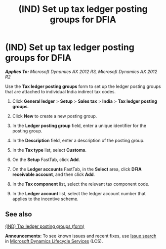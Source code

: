 ﻿---
title: (IND) Set up tax ledger posting groups for DFIA
TOCTitle: (IND) Set up tax ledger posting groups for DFIA
ms:assetid: 22c31006-b87e-4f5f-85b3-40c7bd70e31d
ms:mtpsurl: https://technet.microsoft.com/en-us/library/JJ664558(v=AX.60)
ms:contentKeyID: 49385635
ms.date: 04/18/2014
mtps_version: v=AX.60
f1_keywords:
- ledger posting
- (IND)
- India
- DFIA
- posting group
- tax ledger posting
---

# (IND) Set up tax ledger posting groups for DFIA 


_**Applies To:** Microsoft Dynamics AX 2012 R3, Microsoft Dynamics AX 2012 R2_

Use the **Tax ledger posting groups** form to set up the ledger posting groups that are attached to individual India indirect tax codes.

1.  Click **General ledger** \> **Setup** \> **Sales tax** \> **India** \> **Tax ledger posting groups**.

2.  Click **New** to create a new posting group.

3.  In the **Ledger posting group** field, enter a unique identifier for the posting group.

4.  In the **Description** field, enter a description of the posting group.

5.  In the **Tax type** list, select **Customs**.

6.  On the **Setup** FastTab, click **Add**.

7.  On the **Ledger accounts** FastTab, in the **Select** area, click **DFIA receivable account**, and then click **Add**.

8.  In the **Tax component** list, select the relevant tax component code.

9.  In the **Ledger account** list, select the ledger account number that applies to the incentive scheme.

## See also

[(IND) Tax ledger posting groups (form)](https://technet.microsoft.com/en-us/library/jj664546\(v=ax.60\))

  
**Announcements:** To see known issues and recent fixes, use [Issue search](http://go.microsoft.com/fwlink/?linkid=389258) in [Microsoft Dynamics Lifecycle Services](http://go.microsoft.com/fwlink/?linkid=306505) (LCS).

